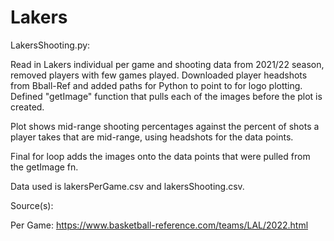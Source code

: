 # Lakers

LakersShooting.py:

Read in Lakers individual per game and shooting data from 2021/22 season, removed players with few games played. Downloaded player headshots from Bball-Ref and added paths for Python to point to for logo plotting. Defined "getImage" function that pulls each of the images before the plot is created.

Plot shows mid-range shooting percentages against the percent of shots a player takes that are mid-range, using headshots for the data points.

Final for loop adds the images onto the data points that were pulled from the getImage fn.

Data used is lakersPerGame.csv and lakersShooting.csv.

Source(s):

Per Game: https://www.basketball-reference.com/teams/LAL/2022.html